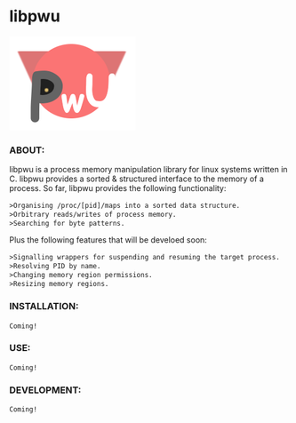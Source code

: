 # libpwu

![libpwu logo](logo.png)

### ABOUT:

libpwu is a process memory manipulation library for linux systems written in C. libpwu 
provides a sorted & structured interface to the memory of a process. So far, libpwu 
provides the following functionality:

	>Organising /proc/[pid]/maps into a sorted data structure.
	>Orbitrary reads/writes of process memory.
	>Searching for byte patterns.

Plus the following features that will be develoed soon:

	>Signalling wrappers for suspending and resuming the target process.
	>Resolving PID by name.
	>Changing memory region permissions.
	>Resizing memory regions.


### INSTALLATION:

	Coming!


### USE:

	Coming!


### DEVELOPMENT:

	Coming!
